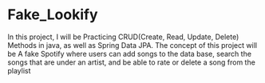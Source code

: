 # Fake_Lookify
In this project, I will be Practicing CRUD(Create, Read, Update, Delete) Methods in java, as well as Spring Data JPA. The concept of this project will be A fake Spotify where users can add songs to the data base, search the songs that are under an artist, and be able to rate or delete a song from the playlist
